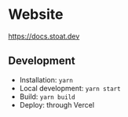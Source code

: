 # Website

https://docs.stoat.dev

## Development
- Installation: `yarn`
- Local development: `yarn start`
- Build: `yarn build`
- Deploy: through Vercel
